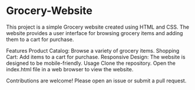# Grocery-Website
This project is a simple Grocery website created using HTML and CSS. The website provides a user interface for browsing grocery items and adding them to a cart for purchase.

Features
Product Catalog: Browse a variety of grocery items.
Shopping Cart: Add items to a cart for purchase.
Responsive Design: The website is designed to be mobile-friendly.
Usage
Clone the repository.
Open the index.html file in a web browser to view the website.

Contributions are welcome! Please open an issue or submit a pull request.
